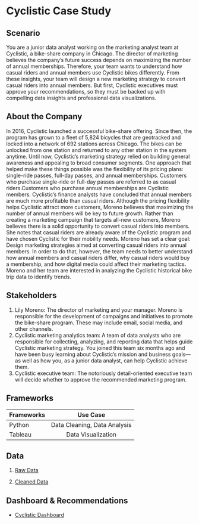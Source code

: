 # Cyclistic Case Study

## Scenario

You are a junior data analyst working on the marketing analyst team at Cyclistic, a bike-share company in Chicago. The director of marketing believes the company’s future success depends on maximizing the number of annual memberships. Therefore, your team wants to understand how casual riders and annual members use Cyclistic bikes differently. From these insights, your team will design a new marketing strategy to convert casual riders into annual members. But first, Cyclistic executives must approve your recommendations, so they must be backed up with compelling data insights and professional data visualizations.

## About the Company

In 2016, Cyclistic launched a successful bike-share offering. Since then, the program has grown to a fleet of 5,824 bicycles that are geotracked and locked into a network of 692 stations across Chicago. The bikes can be unlocked from one station and returned to any other station in the system anytime. Until now, Cyclistic’s marketing strategy relied on building general awareness and appealing to broad consumer segments. One approach that helped make these things possible was the flexibility of its pricing plans: single-ride passes, full-day passes, and annual memberships. Customers who purchase single-ride or full-day passes are referred to as casual riders.Customers who purchase annual memberships are Cyclistic members. Cyclistic’s finance analysts have concluded that annual members are much more profitable than casual riders. Although the pricing flexibility helps Cyclistic attract more customers, Moreno believes that maximizing the number of annual members will be key to future growth. Rather than creating a marketing campaign that targets all-new customers, Moreno believes there is a solid opportunity to convert casual riders into members. She notes that casual riders are already aware of the Cyclistic program and have chosen Cyclistic for their mobility needs. Moreno has set a clear goal: Design marketing strategies aimed at converting casual riders into annual members. In order to do that, however, the team needs to better understand how annual members and casual riders differ, why casual riders would buy a membership, and how digital media could affect their marketing tactics. Moreno and her team are interested in analyzing the Cyclistic historical bike trip data to identify trends.

## Stakeholders

1. Lily Moreno: The director of marketing and your manager. Moreno is responsible for the development of campaigns and initiatives to promote the bike-share program. These may include email, social media, and other channels.
2. Cyclistic marketing analytics team: A team of data analysts who are responsible for collecting, analyzing, and reporting data that helps guide Cyclistic marketing strategy. You joined this team six months ago and have been busy learning about Cyclistic’s mission and business goals—as well as how you, as a junior data analyst, can help Cyclistic achieve them.
3. Cyclistic executive team: The notoriously detail-oriented executive team will decide whether to approve the recommended marketing program.

## Frameworks

| Frameworks |           Use Case           |
| ---------- | :--------------------------: |
| Python     | Data Cleaning, Data Analysis |
| Tableau    |      Data Visualization      |

## Data

1. [Raw Data](https://drive.google.com/drive/folders/1s2LEVKycitrIOPkD70Pc1r5hPjQqpvK6?usp=drive_link)

2. [Cleaned Data](https://drive.google.com/file/d/1jLJ1HEL7xn-w_2NJYpZM3aGBCTzv57g5/view?usp=drive_link)

## Dashboard & Recommendations

- [Cyclistic Dashboard](https://public.tableau.com/views/CyclisticDashboardFinal/MainDashboard?:language=en-US&:sid=&:redirect=auth&:display_count=n&:origin=viz_share_link)
